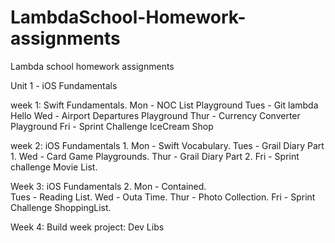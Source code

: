 # LambdaSchool-Homework-assignments
Lambda school homework assignments

Unit 1 - iOS Fundamentals 

week 1:  Swift Fundamentals.
    Mon - NOC List Playground
    Tues -  Git lambda Hello
    Wed - Airport Departures Playground 
    Thur - Currency Converter Playground
    Fri - Sprint Challenge IceCream Shop

week 2: iOS Fundamentals 1.
Mon - Swift Vocabulary.
Tues -  Grail Diary Part 1.
Wed - Card Game Playgrounds.
Thur - Grail Diary Part 2.
Fri - Sprint challenge Movie List.

Week 3:  iOS Fundamentals 2. 
Mon - Contained.    
Tues -  Reading List.
Wed -  Outa Time.
Thur - Photo Collection.
Fri - Sprint Challenge ShoppingList.

Week 4: Build week project: Dev Libs 
